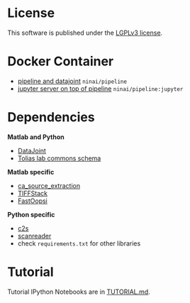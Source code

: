 # License
This software is published under the [LGPLv3 license](LICENSE.txt).

# Docker Container
* [pipeline and datajoint](https://hub.docker.com/r/ninai/pipeline/) `ninai/pipeline` 
* [jupyter server on top of pipeline](https://hub.docker.com/r/ninai/pipeline/) `ninai/pipeline:jupyter` 


# Dependencies
**Matlab and Python**
* [DataJoint](http://datajoint.github.com/)
* [Tolias lab commons schema](https://github.com/atlab/commons/)

**Matlab specific**
* [ca_source_extraction](https://github.com/epnev/ca_source_extraction)
* [TIFFStack](https://github.com/DylanMuir/TIFFStack)
* [FastOopsi](https://github.com/atlab/oopsi)

**Python specific**
* [c2s](https://github.com/lucastheis/c2s)
* [scanreader](https://github.com/atlab/scanreader.git)
* check `requirements.txt` for other libraries

# Tutorial 
Tutorial IPython Notebooks are in [TUTORIAL.md](TUTORIAL.md).
